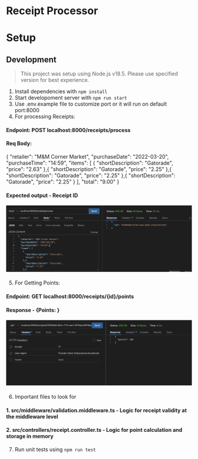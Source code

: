 # Receipt Processor



# Setup


## Development
> This project was setup using Node.js v18.5. Please use specified version for best experience.

1. Install dependencies with ```npm install```
2. Start developoment server with ```npm run start```
3. Use .env.example file to customize port or it will run on default port:8000
4. For processing Receipts:
#### Endpoint: POST localhost:8000/receipts/process
#### Req Body:
{
  "retailer": "M&M Corner Market",
  "purchaseDate": "2022-03-20",
  "purchaseTime": "14:59",
  "items": [
    {
      "shortDescription": "Gatorade",
      "price": "2.63"
    },{
      "shortDescription": "Gatorade",
      "price": "2.25"
    },{
      "shortDescription": "Gatorade",
      "price": "2.25"
    },{
      "shortDescription": "Gatorade",
      "price": "2.25"
    }
  ],
  "total": "9.00"
}
#### Expected output - Receipt ID
#### ![alt text](image.png)


5. For Getting Points:
#### Endpoint: GET localhost:8000/receipts/{id}/points
#### Response - {Points: <Points>}
#### ![alt text](image-1.png)

6. Important files to look for
#### 1. src/middleware/validation.middleware.ts - Logic for receipt validity at the middleware level 
#### 2. src/controllers/receipt.controller.ts - Logic for point calculation and storage in memory

7. Run unit tests using ```npm run test```

